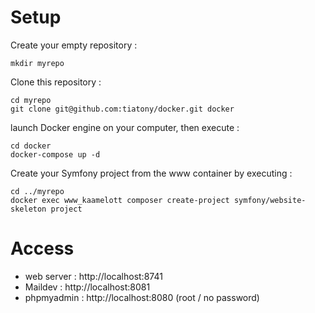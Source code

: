 # Setup

Create your empty repository :
```
mkdir myrepo
```

Clone this repository :
```
cd myrepo
git clone git@github.com:tiatony/docker.git docker

```
launch Docker engine on your computer, then execute : 
```
cd docker
docker-compose up -d 
```

Create your Symfony project from the www container by executing : 
```
cd ../myrepo
docker exec www_kaamelott composer create-project symfony/website-skeleton project
```

# Access 
- web server : http://localhost:8741
- Maildev : http://localhost:8081
- phpmyadmin : http://localhost:8080 (root / no password)
